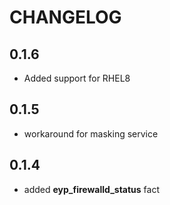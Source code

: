 # CHANGELOG

## 0.1.6

* Added support for RHEL8

## 0.1.5

* workaround for masking service

## 0.1.4

* added **eyp_firewalld_status** fact
